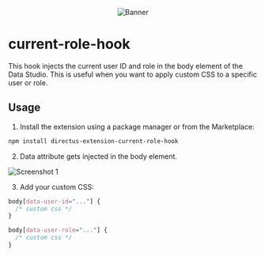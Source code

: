 <p align="center"><img alt="Banner" src="https://raw.githubusercontent.com/nerkarso/directus-extensions/master/.github/banner.png"></p>

# current-role-hook

This hook injects the current user ID and role in the body element of the Data Studio.
This is useful when you want to apply custom CSS to a specific user or role.

## Usage

1. Install the extension using a package manager or from the Marketplace:

```sh
npm install directus-extension-current-role-hook
```

2. Data attribute gets injected in the body element.

![Screenshot 1](https://raw.githubusercontent.com/nerkarso/directus-extensions/master/hooks/current-role/.screenshots/01.png)

3. Add your custom CSS:

```css
body[data-user-id="..."] {
  /* custom css */
}

body[data-user-role="..."] {
  /* custom css */
}
```
